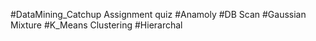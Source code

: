 #DataMining_Catchup Assignment quiz
#Anamoly
#DB Scan
#Gaussian Mixture
#K_Means Clustering
#Hierarchal
